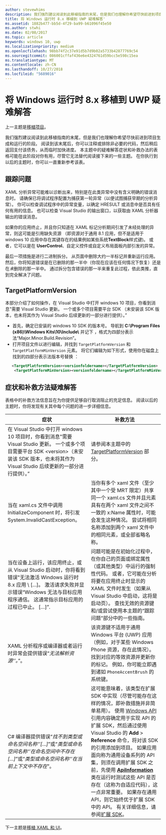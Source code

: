 ```yaml
---
author: stevewhims
description: 我们强烈建议阅读到此移植指南的末尾，但是我们也理解你希望尽快前进到项目生成和运行的阶段。
title: 将 Windows 运行时 8.x 移植到 UWP 疑难解答'
ms.assetid: 1882b477-bb5d-4f29-ba99-b61096f45e50
ms.author: stwhi
ms.date: 02/08/2017
ms.topic: article
keywords: windows 10, uwp
ms.localizationpriority: medium
ms.openlocfilehash: 98bb74f2c37e91d5b7d9b02a5733b42877769c54
ms.sourcegitcommit: 086001cffaf436e6e4324761d59bcc5e598c15ea
ms.translationtype: MT
ms.contentlocale: zh-CN
ms.lasthandoff: 10/27/2018
ms.locfileid: "5689016"
---
```

# <a name="troubleshooting-porting-windows-runtime-8x-to-uwp"></a>将 Windows 运行时 8.x 移植到 UWP 疑难解答


上一主题是[移植项目](w8x-to-uwp-porting-to-a-uwp-project.md)。

我们强烈建议阅读到此移植指南的末尾，但是我们也理解你希望尽快前进到项目生成和运行的阶段。 阅读到该末尾后，你可以注释或排除非必要的代码，然后稍后返回支付该债务，从而临时加快进度。 本主题中的疑难解答症状和补救办法的表格可能在此阶段对你有用，尽管它无法替代阅读接下来的一些主题。 在你执行到以后的主题时，你可以一直重新参考该表。

## <a name="tracking-down-issues"></a>跟踪问题

XAML 分析异常可能难以诊断出来，特别是在此类异常中没有含义明确的错误消息时。 请确保已将调试程序配置为捕获第一轮异常（以便试图捕获早期的分析异常）。 你可以检查调试程序中的异常变量，以确定 HRESULT 或消息中是否具有任何有用的信息。 也可以检查 Visual Studio 的输出窗口，以获取由 XAML 分析器输出的错误消息。

如果你的应用终止，并且你只知道在 XAML 标记分析期间引发了未经处理的异常，则这可能是引用缺失资源 （即资源对于通用 8.1 应用，但不是适用于 windows 10 应用中存在其键存在的结果例如某些系统**TextBlock**样式键)。 或者，它可以是在 **UserControl**、自定义控件或自定义布局面板内部引发的异常。

最后一项措施是进行二进制拆分。 从页面中删除大约一半标记并重新运行应用。 然后，你将知道错误是在已删除的那一半中（你现在应该在任何情况下恢复）还是在*未*删除的那一半中。 通过拆分包含错误的那一半来重复此过程，依此类推，直到完全解决了问题。

## <a name="targetplatformversion"></a>TargetPlatformVersion

本部分介绍了如何操作，在 Visual Studio 中打开 windows 10 项目，你看到消息"需要 Visual Studio 更新。 一个或多个项目需要平台 SDK <version>（未安装该 SDK 版本，也未将其作为 Visual Studio 后续更新的一部分进行提供）。”

-   首先，确定已安装的 windows 10 SDK 的版本号。 导航到 **C:\\Program Files (x86)\\Windows Kits\\10\\Include\\<versionfoldername>** 并记下 *<versionfoldername>*，格式为四部分表示法“Major.Minor.Build.Revision”。
-   打开项目文件以进行编辑，并找到 `TargetPlatformVersion` 和 `TargetPlatformMinVersion` 元素。 将它们编辑为如下形式，使用你在磁盘上找到的四部分表示法版本号替换 *<versionfoldername>*：

```xml
   <TargetPlatformVersion><versionfoldername></TargetPlatformVersion>
    <TargetPlatformMinVersion><versionfoldername></TargetPlatformMinVersion>
```

## <a name="troubleshooting-symptoms-and-remedies"></a>症状和补救方法疑难解答

表格中的补救方法信息旨在为你提供足够自行取消阻止的充足信息。 阅读以后的主题时，你将发现有关其中每个问题的进一步详细信息。

| 症状 | 补救方法 |
|---------|--------|
| 在 Visual Studio 中打开 windows 10 项目时，你看到消息"需要 Visual Studio 更新。 一个或多个项目需要平台 SDK &lt;version&gt;（未安装该 SDK 版本，也未将其作为 Visual Studio 后续更新的一部分进行提供）。” | 请参阅本主题中的 [TargetPlatformVersion](#targetplatformversion) 部分。 |
| 当在 xaml.cs 文件中调用 InitializeComponent 时，将引发 System.InvalidCastException。| 当你有多个 xaml 文件（至少其中一个受 MRT 限定）共享同一个 xaml.cs 文件并且元素具有在两个 xaml 文件之间不一致的 x:Name 属性时，可能会发生这种情况。 尝试将相同名称添加到两个 xaml 文件中的相同元素，或全部省略名称。 |
| 当在设备上运行，该应用终止，或从 Visual Studio 启动时，你将看到错误"无法激活 Windows 运行时 8.x 应用 \ [...\]。 激活请求失败并显示错误“Windows 无法与目标应用程序通信。 这通常指示目标应用的过程已中止。 \[…\]”. | 问题可能是在初始化过程中，在你自己的页面或绑定属性（或其他类型）中运行的强制性代码。 或者，它可能在分析将要在应用终止时显示的 XAML 文件时发生（如果从 Visual Studio 中启动，这将是启动页）。 查找无效的资源键和/或尝试使用本主题的“跟踪问题”部分中的一些指南。|
| XAML 分析程序或编译器或者运行时异常会提供错误“*无法解析资源‘<resourcekey>’。*”。 | 该资源键不适用于通用 Windows 平台 (UWP) 应用（例如，对于某些 Windows Phone 资源，存在此情况）。 找到对应的等效资源并更新你的标记。 例如，你可能立即遇到诸如 `PhoneAccentBrush` 的系统键。 |
| C# 编译器提供错误“*找不到类型或命名空间名称‘<name>’\[...\]*”或“*类型或命名空间名称‘<name>’在命名空间中不存在 \[...\]*”或“*类型或命名空间名称‘<name>’在当前上下文中不存在*”。 | 这可能意味着，该类型在扩展 SDK 中实现（尽管可能存在这样的情况，即补救措施并非简单易用）。 使用 [Windows API](https://msdn.microsoft.com/library/windows/apps/bg124285) 引用内容确定用于实现 API 的扩展 SDK，然后通过使用 Visual Studio 的 **Add** > **Reference** 命令，将对该 SDK 的引用添加到项目。 如果应用面向称为通用设备系列的 API 集，则须在调用扩展 SDK 之前，先使用 [**ApiInformation**](https://msdn.microsoft.com/library/windows/apps/dn949001) 类在运行时测试这些 API 是否存在（这称为自适应代码），这一点非常重要。 如果存在通用 API，则它始终优于扩展 SDK 中的 API。 有关详细信息，请参阅[扩展 SDK](w8x-to-uwp-porting-to-a-uwp-project.md)。 |

下一主题是[移植 XAML 和 UI](w8x-to-uwp-porting-xaml-and-ui.md)。

